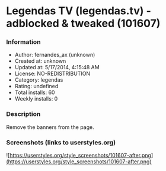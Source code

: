# Legendas TV (legendas.tv) - adblocked & tweaked (101607)

### Information
- Author: fernandes_ax (unknown)
- Created at: unknown
- Updated at: 5/17/2014, 4:15:48 AM
- License: NO-REDISTRIBUTION
- Category: legendas
- Rating: undefined
- Total installs: 60
- Weekly installs: 0


### Description
Remove the banners from the page.


### Screenshots (links to userstyles.org)
![https://userstyles.org/style_screenshots/101607-after.png](https://userstyles.org/style_screenshots/101607-after.png)


